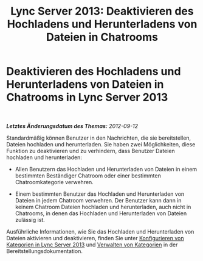 ﻿---
title: 'Lync Server 2013: Deaktivieren des Hochladens und Herunterladens von Dateien in Chatrooms'
TOCTitle: Deaktivieren des Hochladens und Herunterladens von Dateien in Chatrooms
ms:assetid: c4faffb0-ae6a-47df-ae95-403c7101280f
ms:mtpsurl: https://technet.microsoft.com/de-de/library/JJ215882(v=OCS.15)
ms:contentKeyID: 49295340
ms.date: 05/19/2016
mtps_version: v=OCS.15
ms.translationtype: HT
---

# Deaktivieren des Hochladens und Herunterladens von Dateien in Chatrooms in Lync Server 2013

 

_**Letztes Änderungsdatum des Themas:** 2012-09-12_

Standardmäßig können Benutzer in den Nachrichten, die sie bereitstellen, Dateien hochladen und herunterladen. Sie haben zwei Möglichkeiten, diese Funktion zu deaktivieren und zu verhindern, dass Benutzer Dateien hochladen und herunterladen:

  - Allen Benutzern das Hochladen und Herunterladen von Dateien in einem bestimmten Beständiger Chatroom oder einer bestimmten Chatroomkategorie verwehren.

  - Einem bestimmten Benutzer das Hochladen und Herunterladen von Dateien in jedem Chatroom verwehren. Der Benutzer kann dann in keinem Chatroom Dateien hochladen und herunterladen, auch nicht in Chatrooms, in denen das Hochladen und Herunterladen von Dateien zulässig ist.

Ausführliche Informationen, wie Sie das Hochladen und Herunterladen von Dateien aktivieren und deaktivieren, finden Sie unter [Konfigurieren von Kategorien in Lync Server 2013](lync-server-2013-configure-categories.md) und [Verwalten von Kategorien](manage-categories.md) in der Bereitstellungsdokumentation.

